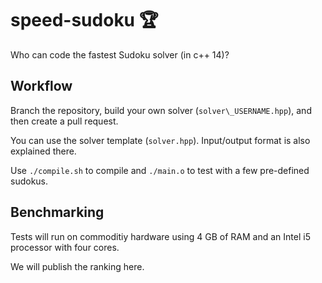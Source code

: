# speed-sudoku 🏆

Who can code the fastest Sudoku solver (in c++ 14)?

## Workflow

Branch the repository, build your own solver (```solver\_USERNAME.hpp```), and then create a pull request. 

You can use the solver template (```solver.hpp```). Input/output format is also explained there.  

Use ```./compile.sh``` to compile and ```./main.o``` to test with a few pre-defined sudokus. 

## Benchmarking

Tests will run on commoditiy hardware using 4 GB of RAM and an Intel i5 processor with four cores. 

We will publish the ranking here. 
